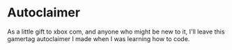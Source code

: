# Autoclaimer
As a little gift to xbox com, and anyone who might be new to it, I'll leave this gamertag autoclaimer I made when I was learning how to code.
